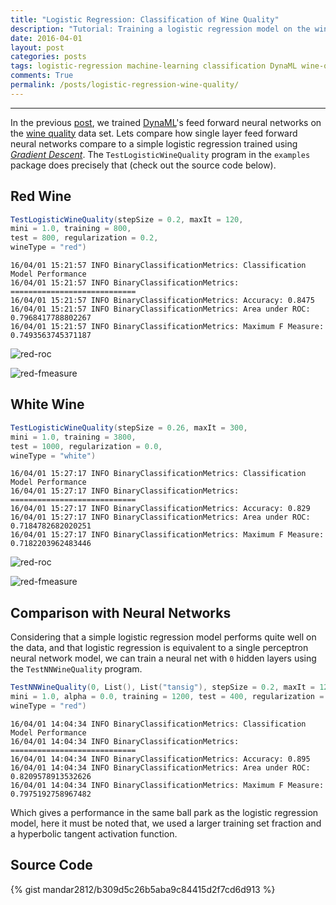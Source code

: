 ```yaml
---
title: "Logistic Regression: Classification of Wine Quality"
description: "Tutorial: Training a logistic regression model on the wine quality data, using DynaML"
date: 2016-04-01
layout: post
categories: posts
tags: logistic-regression machine-learning classification DynaML wine-quality
comments: True
permalink: /posts/logistic-regression-wine-quality/
---
```


------

In the previous [post](/posts/nn-wine-quality/), we trained [DynaML](/DynaML/)'s feed forward neural networks on the [wine quality](https://archive.ics.uci.edu/ml/datasets/Wine+Quality) data set. Lets compare how single layer feed forward neural networks compare to a simple logistic regression trained using [_Gradient Descent_](https://transcendent-ai-labs.github.io/DynaML/core/core_opt_convex/#gradient-descent). The ```TestLogisticWineQuality``` program in the ```examples``` package does precisely that (check out the source code below). 

## Red Wine


```scala
TestLogisticWineQuality(stepSize = 0.2, maxIt = 120,
mini = 1.0, training = 800,
test = 800, regularization = 0.2,
wineType = "red")
```

```
16/04/01 15:21:57 INFO BinaryClassificationMetrics: Classification Model Performance
16/04/01 15:21:57 INFO BinaryClassificationMetrics: ============================
16/04/01 15:21:57 INFO BinaryClassificationMetrics: Accuracy: 0.8475
16/04/01 15:21:57 INFO BinaryClassificationMetrics: Area under ROC: 0.7968417788802267
16/04/01 15:21:57 INFO BinaryClassificationMetrics: Maximum F Measure: 0.7493563745371187
```

![red-roc]({{site.url}}/public/red-wine-logistic-roc.png)

![red-fmeasure]({{site.url}}/public/red-wine-logistic-fmeasure.png)


## White Wine


```scala
TestLogisticWineQuality(stepSize = 0.26, maxIt = 300,
mini = 1.0, training = 3800,
test = 1000, regularization = 0.0,
wineType = "white")
```

```
16/04/01 15:27:17 INFO BinaryClassificationMetrics: Classification Model Performance
16/04/01 15:27:17 INFO BinaryClassificationMetrics: ============================
16/04/01 15:27:17 INFO BinaryClassificationMetrics: Accuracy: 0.829
16/04/01 15:27:17 INFO BinaryClassificationMetrics: Area under ROC: 0.7184782682020251
16/04/01 15:27:17 INFO BinaryClassificationMetrics: Maximum F Measure: 0.7182203962483446
```



![red-roc]({{site.url}}/public/white-wine-logistic-roc.png)

![red-fmeasure]({{site.url}}/public/white-wine-logistic-fmeasure.png)


## Comparison with Neural Networks

Considering that a simple logistic regression model performs quite well on the data, and that logistic regression is equivalent to a single perceptron neural network model, we can train a neural net with `0` hidden layers using the ```TestNNWineQuality``` program.

```scala
TestNNWineQuality(0, List(), List("tansig"), stepSize = 0.2, maxIt = 120, 
mini = 1.0, alpha = 0.0, training = 1200, test = 400, regularization = 0.0, 
wineType = "red")
```

```
16/04/01 14:04:34 INFO BinaryClassificationMetrics: Classification Model Performance
16/04/01 14:04:34 INFO BinaryClassificationMetrics: ============================
16/04/01 14:04:34 INFO BinaryClassificationMetrics: Accuracy: 0.895
16/04/01 14:04:34 INFO BinaryClassificationMetrics: Area under ROC: 0.8209578913532626
16/04/01 14:04:34 INFO BinaryClassificationMetrics: Maximum F Measure: 0.7975192758967482
```

Which gives a performance in the same ball park as the logistic regression model, here it must be noted that, we used a larger training set fraction and a hyperbolic tangent activation function.

## Source Code

{% gist mandar2812/b309d5c26b5aba9c84415d2f7cd6d913 %}
